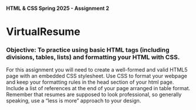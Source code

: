 #### HTML & CSS Spring 2025 - Assignment 2
# VirtualResume
### Objective: To practice using basic HTML tags (including divisions, tables, lists) and formatting your HTML with CSS.

For this assignment you will need to create a well-formed and valid HTML5 page with an embedded CSS stylesheet.
Use CSS to format your webpage and keep your formatting rules in the head section of your html page. Include a list of references at the end of your page arranged in table format. Remember that resumes are supposed to look professional, so generally speaking, use a “less is more” approach to your design.
